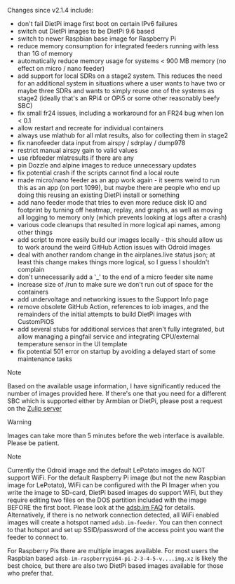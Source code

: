 Changes since v2.1.4 include:
- don't fail DietPi image first boot on certain IPv6 failures
- switch out DietPi images to be DietPi 9.6 based
- switch to newer Raspbian base image for Raspberry Pi
- reduce memory consumption for integrated feeders running with less than 1G of memory
- automatically reduce memory usage for systems < 900 MB memory (no effect on micro / nano feeder)
- add support for local SDRs on a stage2 system. This reduces the need for an additional system in situations where a user wants to have two or maybe three SDRs and wants to simply reuse one of the systems as stage2 (ideally that's an RPi4 or OPi5 or some other reasonably beefy SBC)
- fix small fr24 issues, including a workaround for an FR24 bug when lon < 0.1
- allow restart and recreate for individual containers
- always use mlathub for all mlat results, also for collecting them in stage2
- fix nanofeeder data input from airspy / sdrplay / dump978
- restrict manual airspy gain to valid values
- use rbfeeder mlatresults if there are any
- pin Dozzle and alpine images to reduce unnecessary updates
- fix potential crash if the scripts cannot find a local route
- made micro/nano feeder as an app work again - it seems weird to run this as an app (on port 1099), but maybe there are people who end up doing this reusing an existing DietPi install or something
- add nano feeder mode that tries to even more reduce disk IO and footprint by turning off heatmap, replay, and graphs, as well as moving all logging to memory only (which prevents looking at logs after a crash)
- various code cleanups that resulted in more logical api names, among other things 
- add script to more easily build our images locally - this should allow us to work around the weird GitHub Action issues with Odroid images
- deal with another random change in the airplanes.live status json; at least this change makes things more logical, so I guess I shouldn't complain
- don't unnecessarily add a '_' to the end of a micro feeder site name
- increase size of /run to make sure we don't run out of space for the containers
- add undervoltage and networking issues to the Support Info page
- remove obsolete GitHub Action, references to iob images, and the remainders of the initial attempts to build DietPi images with CustomPiOS
- add several stubs for additional services that aren't fully integrated, but allow managing a pingfail service and integrating CPU/external temperature sensor in the UI template
- fix potential 501 error on startup by avoiding a delayed start of some maintenance tasks

> [!NOTE]
> Based on the available usage information, I have significantly reduced the number of images provided here. If there's one that you need for a different SBC which is supported either by Armbian or DietPi, please post a request on the [Zulip server](https://adsblol.zulipchat.com/#narrow/stream/391168-adsb-feeder-image)

> [!WARNING]
> Images can take more than 5 minutes before the web interface is available. Please be patient.

> [!NOTE]
> Currently the Odroid image and the default LePotato images do NOT support WiFi. For the default Raspberry Pi image (but not the new Raspbian image for LePotato), WiFi can be configured with the Pi Imager when you write the image to SD-card, DietPi based images do support WiFi, but they require editing two files on the DOS partition included with the image BEFORE the first boot. Please look at the [adsb.im FAQ](https://adsb.im/faq) for details.
> Alternatively, if there is no network connection detected, all WiFi enabled images will create a hotspot named `adsb.im-feeder`. You can then connect to that hotspot and set up SSID/password of the access point you want the feeder to connect to.

For Raspberry Pis there are multiple images available. For most users the Raspbian based `adsb-im-raspberrypi64-pi-2-3-4-5-v....img.xz` is likely the best choice, but there are also two DietPi based images available for those who prefer that.



